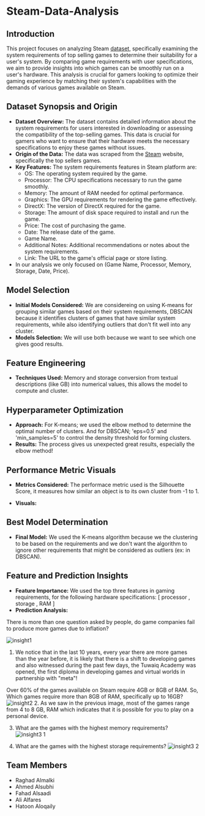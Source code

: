 # Steam-Data-Analysis

## Introduction
This project focuses on analyzing Steam [dataset](https://www.kaggle.com/datasets/hatoonaloqaily/steam-system-requirements-dataset ), specifically examining the system requirements of top selling games to determine their suitability for a user's system. 
By comparing game requirements with user specifications, we aim to provide insights into which games can be smoothly run on a user's hardware. 
This analysis is crucial for gamers looking to optimize their gaming experience by matching their system's capabilities with the demands of various games available on Steam.

## Dataset Synopsis and Origin
- **Dataset Overview:** The dataset contains detailed information about the system requirements for users interested in downloading or assessing the compatibility of the top-selling games. This data is crucial for gamers who want to ensure that their hardware meets the necessary specifications to enjoy these games without issues.
- **Origin of the Data:** The data was scraped from the [Steam](https://store.steampowered.com/search/?filter=topsellers) website, specifically the top sellers games.
- **Key Features:** The system requirements features in Steam platform are:
  - OS: The operating system required by the game.
  - Processor: The CPU specifications necessary to run the game smoothly.
  - Memory: The amount of RAM needed for optimal performance.
  - Graphics: The GPU requirements for rendering the game effectively.
  - DirectX: The version of DirectX required for the game.
  - Storage: The amount of disk space required to install and run the game.
  - Price: The cost of purchasing the game.
  - Date: The release date of the game.
  - Game Name.
  - Additional Notes: Additional recommendations or notes about the system requirements.
  - Link: The URL to the game's official page or store listing.
- In our analysis we only focused on (Game Name, Processor, Memory, Storage, Date, Price).

## Model Selection
- **Initial Models Considered:** We are considereing on using K-means for grouping similar games based on their system requirements, DBSCAN because it identifies clusters of games that have similar system requirements, while also identifying outliers that don't fit well into any cluster.
- **Models Selection:** We will use both because we want to see which one gives good results.

## Feature Engineering
- **Techniques Used:** Memory and storage conversion from textual descriptions (like GB) into numerical values, this allows the model to compute and cluster.

## Hyperparameter Optimization
- **Approach:** For K-means; we used the elbow method to determine the optimal number of clusters. And for DBSCAN; 'eps=0.5' and 'min_samples=5' to control the density threshold for forming clusters.
- **Results:** The process gives us unexpected great results, especially the elbow method!

## Performance Metric Visuals
- **Metrics Considered:** The performace metric used is the Silhouette Score, it measures how similar an object is to its own cluster from -1 to 1.
  
- **Visuals:**


## Best Model Determination
- **Final Model:** We used the K-means algorithm because we the clustering to be based on the requirements and we don't want the algorithm to ignore other requirements that might be considered as outliers (ex: in DBSCAN).

## Feature and Prediction Insights
- **Feature Importance:** We used the top three features in gaming requirements,
for the following hardware specifications: [ processor , storage , RAM ]
- **Prediction Analysis:** 

There is more than one question asked by people, do game companies fail to produce more games due to inflation?

![insight1](https://github.com/user-attachments/assets/86945bad-4ff6-46f9-9cd4-87bc22da8218)
1. We notice that in the last 10 years, every year there are more games than the year before, it is likely that there is a shift to developing games and also witnessed during the past few days, the Tuwaiq Academy was opened, the first diploma in developing games and virtual worlds in partnership with "meta"!

  

Over 60% of the games available on Steam require 4GB or 8GB of RAM. So, Which games require more than 8GB of RAM, specifically up to 16GB?
![insight2](https://github.com/user-attachments/assets/e28ef172-5726-445e-b079-9ef9cb45fe27)
         2. As we saw in the previous image, most of the games range from 4 to 8 GB,  RAM which indicates that it is possible for you to play on a personal device.

3. What are the games with the highest memory requirements?
![insight3 1](https://github.com/user-attachments/assets/dab611c6-2e7b-4bf6-aa76-fa25ad4142ab)

4. What are the games with the highest storage requirements?
![insight3 2](https://github.com/user-attachments/assets/e0a92d52-6196-4acb-9c15-121f3b88667c)

## Team Members
- Raghad Almalki 
- Ahmed Alsubhi 
- Fahad Alsaadi
- Ali Alfares
- Hatoon Aloqaily


